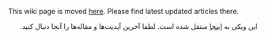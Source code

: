  This wiki page is moved [here](https://hiddify.com/app). Please find latest updated articles there.

<div dir="rtl">

 این ویکی به [اینجا](https://hiddify.com/fa/app) منتقل شده است. لطفا آخرین آپدیت‌ها و مقاله‌ها را آنجا دنبال کنید.
</div>